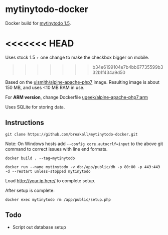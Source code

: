 # mytinytodo-docker
Docker build for [mytinytodo 1.5](http://www.mytinytodo.net/).

<<<<<<< HEAD
=======
Uses stock 1.5 + one change to make the checkbox bigger on mobile.
>>>>>>> b34e6199104e7b4bb67735599b332b1f434a9d50

Based on the [ulsmith/alpine-apache-php7](https://hub.docker.com/r/ulsmith/alpine-apache-php7/) image. Resulting image is about 150 MB, and uses <10 MB RAM in use.

For **ARM version**, change Dockerfile [ugeek/alpine-apache-php7:arm](https://github.com/uGeek/docker-alpine-apache-php7)

Uses SQLite for storing data.




## Instructions

``` git clone https://github.com/breakall/mytinytodo-docker.git ```

Note: On Windows hosts add ` --config core.autocrlf=input ` to the above git command to correct issues with line end formats.

``` docker build . --tag=mytinytodo ```

``` docker run --name mytinytodo -v db:/app/public/db -p 80:80 -p 443:443 -d --restart unless-stopped mytinytodo ```

Load http://your.ip.here/ to complete setup.

After setup is complete:

``` docker exec mytinytodo rm /app/public/setup.php ```

## Todo
* Script out database setup
